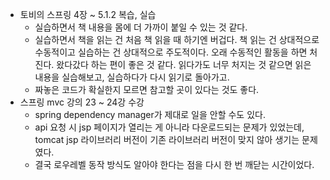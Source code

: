 - 토비의 스프링 4장 ~ 5.1.2 복습, 실습
  - 실습하면서 책 내용을 몸에 더 가까이 붙일 수 있는 것 같다.
  - 실습하면서 책을 읽는 건 처음 책 읽을 때 하기엔 버겁다. 책 읽는 건 상대적으로 수동적이고 실습하는 건 상대적으로 주도적이다. 오래 수동적인 활동을 하면 처진다. 왔다갔다 하는 편이 좋은 것 같다. 읽다가도 너무 처지는 것 같으면 읽은 내용을 실습해보고, 실습하다가 다시 읽기로 돌아가고.
  - 짜놓은 코드가 확실한지 모르면 참고할 곳이 있다는 것도 좋다.
- 스프링 mvc 강의 23 ~ 24강 수강
  - spring dependency manager가 제대로 일을 안할 수도 있다.
  - api 요청 시 jsp 페이지가 열리는 게 아니라 다운로드되는 문제가 있었는데, tomcat jsp 라이브러리 버전이 기존 라이브러리 버전이 맞지 않아 생기는 문제였다.
  - 결국 로우레벨 동작 방식도 알아야 한다는 점을 다시 한 번 깨닫는 시간이었다.
